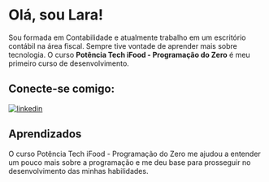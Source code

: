 
# Olá, sou Lara!

Sou formada em Contabilidade e atualmente trabalho em um escritório contábil na área fiscal.
Sempre tive vontade de aprender mais sobre tecnologia. 
O curso **Potência Tech iFood - Programação do Zero** 
é meu primeiro curso de desenvolvimento.

## Conecte-se comigo:

[![linkedin](https://img.shields.io/badge/linkedin-0A66C2?style=for-the-badge&logo=linkedin&logoColor=white)](https://www.linkedin.com/in/lara-marquesdeassis-947852217/)




## Aprendizados

O curso Potência Tech iFood - Programação do Zero
me ajudou a entender um pouco mais sobre a programação e me deu base para prosseguir no desenvolvimento das minhas habilidades.

